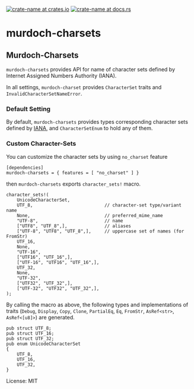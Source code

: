 [![crate-name at crates.io](https://img.shields.io/crates/v/murdoch-charsets.svg)](https://crates.io/crates/murdoch-charsets)
[![crate-name at docs.rs](https://docs.rs/murdoch-charsets/badge.svg)](https://docs.rs/murdoch-charsets)

# murdoch-charsets

## Murdoch-Charsets
`murdoch-charsets` provides API for name of character sets defined by Internet Assigned Numbers Authority (IANA).

In all settings, `murdoch-charset` provides `CharacterSet` traits and `InvalidCharacterSetNameError`.

### Default Setting

By default, `murdoch-charsets` provides types corresponding character sets defined by [IANA],
and `CharacterSetEnum` to hold any of them.

[IANA]: http://www.iana.org/assignments/character-sets/character-sets.xhtml

### Custom Character-Sets

You can customize the character sets by using `no_charset` feature

```cargo
[dependencies]
murdoch-charsets = { features = [ "no_charset" ] }
```

then `murdoch-charsets` exports `character_sets!` macro.

```fragment
character_sets!(
    UnicodeCharacterSet,
    UTF_8,                           // character-set type/variant name
    None,                            // preferred_mime_name
    "UTF-8",                         // name
    ["UTF8", "UTF_8",],              // aliases
    ["UTF-8", "UTF8", "UTF_8",],     // uppercase set of names (for FromStr)
    UTF_16,
    None,
    "UTF-16",
    ["UTF16", "UTF_16",],
    ["UTF-16", "UTF16", "UTF_16",],
    UTF_32,
    None,
    "UTF-32",
    ["UTF32", "UTF_32",],
    ["UTF-32", "UTF32", "UTF_32",],
);
```

By calling the macro as above, the following types and implementations of traits (`Debug`,
`Display`, `Copy`, `Clone`, `PartialEq`, `Eq`, `FromStr`, `AsRef<str>`, `AsRef<[u8]>`) are generated.

```fragment
pub struct UTF_8;
pub struct UTF_16;
pub struct UTF_32;
pub enum UnicodeCharacterSet
{
    UTF_8,
    UTF_16,
    UTF_32,
}
```

License: MIT
